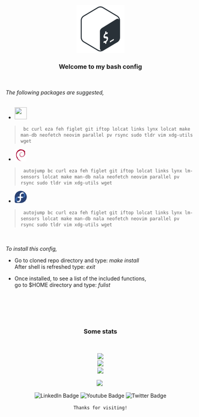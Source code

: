 <div align="center">
  <p>
    <img src="https://github.com/devicons/devicon/blob/master/icons/bash/bash-plain.svg" width="128" height="128">
  </p>
</div>

<div align="center">

  ### Welcome to my bash config
</div>

<div>
  <p><br><br>
  <em>The following packages are suggested,</em><br><br>

*  <img src="https://listimg.pinclipart.com/picdir/s/344-3444076_arch-linux-logo-png-clipart.png" width="32" height="32"> <b> </b>
>      bc curl eza feh figlet git iftop lolcat links lynx lolcat make man-db neofetch neovim parallel pv rsync sudo tldr vim xdg-utils wget

*  <img src="https://github.com/devicons/devicon/blob/master/icons/debian/debian-original.svg" width="32" height="32"> <b> </b>
>      autojump bc curl eza feh figlet git iftop lolcat links lynx lm-sensors lolcat make man-db nala neofetch neovim parallel pv rsync sudo tldr vim xdg-utils wget

*  <img src="https://github.com/devicons/devicon/blob/master/icons/fedora/fedora-original.svg" width="32" height="32"> <b> </b>
>      autojump bc curl eza feh figlet git iftop lolcat links lynx lm-sensors lolcat make man-db nala neofetch neovim parallel pv rsync sudo tldr vim xdg-utils wget
  </p>
</div>

<div>
  <p><br><br>
  <em>To install this config,</em>

*  Go to cloned repo directory and type: <em>make install</em><br>After shell is refreshed type: <em>exit</em>

*  Once installed, to see a list of the included functions,<br>go to $HOME directory and type:  <em>fulist</em>
  </p>
</div>

<div align="center">
  <p><br><br><br><br></p>
  
  ### Some stats
</div>

<div align="center">
  <p><br></p>
  <img src="http://github-readme-streak-stats.herokuapp.com?user=thorbits&theme=transparent"/><br>
  <img src="https://github-readme-stats.vercel.app/api?username=thorbits&show_icons=true&theme=transparent&rank_icon=github"/><br>
  <img src="https://github-readme-stats.vercel.app/api/top-langs/?username=thorbits&layout=compact&theme=transparent"/><br>
</div>

<div align="center">
  <p></p>
  <img src="https://img.shields.io/github/commit-activity/t/thorbits/thbashrc">
  <img src="https://komarev.com/ghpvc/?username=thorbits&style=flat-square&color=blue" alt=""/>
</div>

<div align="center">
  <p></p>
  <img src="https://img.shields.io/badge/LinkedIn-blue?style=for-the-badge&logo=linkedin&logoColor=white" alt="LinkedIn Badge"/>
  <img src="https://img.shields.io/badge/YouTube-red?style=for-the-badge&logo=youtube&logoColor=white" alt="Youtube Badge"/>
  <img src="https://img.shields.io/badge/Twitter-blue?style=for-the-badge&logo=twitter&logoColor=white" alt="Twitter Badge"/>
</div>

<div align="center">
  <p></p>
  
  ``Thanks for visiting!``
<br>
</div>
